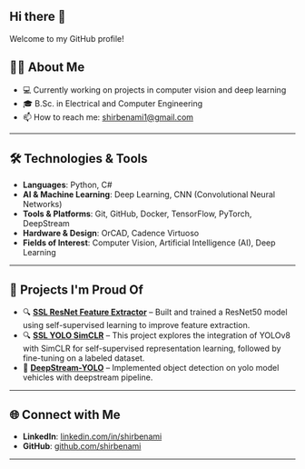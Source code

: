 ## Hi there 👋

Welcome to my GitHub profile! 

## 🧑‍💻 About Me  
- 💻 Currently working on projects in computer vision and deep learning
- 🎓 B.Sc. in Electrical and Computer Engineering  
- 📫 How to reach me: shirbenami1@gmail.com  

---

## 🛠️ Technologies & Tools  
- **Languages**: Python, C#  
- **AI & Machine Learning**: Deep Learning, CNN (Convolutional Neural Networks)  
- **Tools & Platforms**: Git, GitHub, Docker, TensorFlow, PyTorch, DeepStream  
- **Hardware & Design**: OrCAD, Cadence Virtuoso
- **Fields of Interest**: Computer Vision, Artificial Intelligence (AI), Deep Learning 

---

## 🚧 Projects I'm Proud Of  
- 🔍 **[SSL ResNet Feature Extractor](https://github.com/shirbenami/SSL-SimCLR-ResNet)** – Built and trained a ResNet50 model using self-supervised learning to improve feature extraction.
- 🔍 **[SSL YOLO SimCLR](https://github.com/shirbenami/SSL-YOLOv8)** – This project explores the integration of YOLOv8 with SimCLR for self-supervised representation learning, followed by fine-tuning on a labeled dataset.
- 🚗 **[DeepStream-YOLO](https://github.com/shirbenami/DeepStream-YOLO)** – Implemented object detection on yolo model vehicles with deepstream pipeline.  

---

## 🌐 Connect with Me  
- **LinkedIn**: [linkedin.com/in/shirbenami](https://il.linkedin.com/in/shir-ben-ami-8741ab259)  
- **GitHub**: [github.com/shirbenami](https://github.com/shirbenami)  

---


